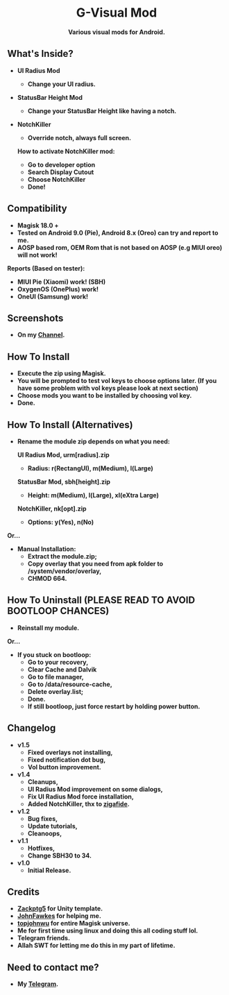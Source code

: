 <h1 align="center">G-Visual Mod</h1>

<div align="center">
  <strong>Various visual mods for Android.
</div>

## What's Inside?
- UI Radius Mod
  - Change your UI radius.
- StatusBar Height Mod
  - Change your StatusBar Height like having a notch.
- NotchKiller
  - Override notch, always full screen.
  
  How to activate NotchKiller mod:
  - Go to developer option
  - Search Display Cutout
  - Choose NotchKiller
  - Done!
  
## Compatibility
- Magisk 18.0 +
- Tested on Android 9.0 (Pie), Android 8.x (Oreo) can try and report to me.
- AOSP based rom, OEM Rom that is not based on AOSP (e.g MIUI oreo) will not work!

Reports (Based on tester):
- MIUI Pie (Xiaomi) work! (SBH)
- OxygenOS (OnePlus) work!
- OneUI (Samsung) work!

## Screenshots
- On my <a href="https://t.me/tzupdates">Channel</a>.

## How To Install
- Execute the zip using Magisk.
- You will be prompted to test vol keys to choose options later. (If you have some problem with vol keys please look at next section)
- Choose mods you want to be installed by choosing vol key.
- Done.

## How To Install (Alternatives)
- Rename the module zip depends on what you need:

  UI Radius Mod, urm[radius].zip
  - Radius: r(RectangUI), m(Medium), l(Large)

  StatusBar Mod, sbh[height].zip
  - Height: m(Medium), l(Large), xl(eXtra Large)

  NotchKiller, nk[opt].zip
  - Options: y(Yes), n(No)
  
Or...

- Manual Installation:
  - Extract the module.zip;
  - Copy overlay that you need from apk folder to /system/vendor/overlay,
  - CHMOD 664.

## How To Uninstall (PLEASE READ TO AVOID BOOTLOOP CHANCES)
- Reinstall my module.

Or...

- If you stuck on bootloop:
  - Go to your recovery,
  - Clear Cache and Dalvik
  - Go to file manager,
  - Go to /data/resource-cache,
  - Delete overlay.list;
  - Done.
  - If still bootloop, just force restart by holding power button.

## Changelog
- v1.5
  - Fixed overlays not installing,
  - Fixed notification dot bug,
  - Vol button improvement.
- v1.4
  - Cleanups,
  - UI Radius Mod improvement on some dialogs,
  - Fix UI Radius Mod force installation,
  - Added NotchKiller, thx to <a href="https://github.com/zigafide">zigafide</a>.
- v1.2
  - Bug fixes,
  - Update tutorials,
  - Cleanoops,
- v1.1
  - Hotfixes,
  - Change SBH30 to 34.
- v1.0
  - Initial Release.

## Credits
- <a href="https://github.com/Zackptg5">Zackptg5</a> for Unity template.
- <a href="https://github.com/JohnFawkes">JohnFawkes</a> for helping me.
- <a href="https://github.com/topjohnwu">topjohnwu</a> for entire Magisk universe.
- Me for first time using linux and doing this all coding stuff lol.
- Telegram friends.
- Allah SWT for letting me do this in my part of lifetime.

## Need to contact me?
- My <a href="https://t.me/Gnonymous7">Telegram</a>.
